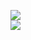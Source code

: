 [![](https://img.shields.io/badge/Made%20With-Github%20Spray-lightgrey.svg?style=for-the-badge&logo=github)](https://github.com/Annihil/github-spray#13538)  
[![](https://i.imgur.com/2DrTn0Z.gif)](https://github.com/Annihil/github-spray)